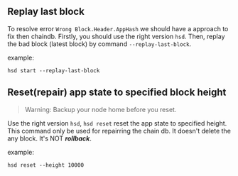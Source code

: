 
## Replay last block

To resolve error `Wrong Block.Header.AppHash` we should have a approach to fix then chaindb. Firstly, you should use the right version `hsd`. Then, replay the bad block (latest block) by command `--replay-last-block`.

example:

```
hsd start --replay-last-block
```

## Reset(repair) app state to specified block height 

> Warning: Backup your node home before you reset.

Use the right version `hsd`, `hsd reset` reset the app state to specified height. This command only be used for repairring the chain db. It doesn't delete the any block. It's NOT ***rollback***.

example:

```shell
hsd reset --height 10000
```
